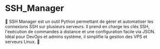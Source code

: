 # SSH_Manager
🔐 SSH Manager est un outil Python permettant de gérer et automatiser les connexions SSH sur plusieurs serveurs. Il prend en charge les clés SSH, l'exécution de commandes à distance et une configuration facile via JSON. Idéal pour DevOps et admins système, il simplifie la gestion des VPS et serveurs Linux. 🚀
